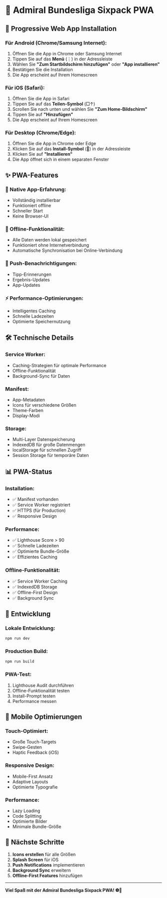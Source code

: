 # 📱 Admiral Bundesliga Sixpack PWA

## 🚀 Progressive Web App Installation

### **Für Android (Chrome/Samsung Internet):**
1. Öffnen Sie die App in Chrome oder Samsung Internet
2. Tippen Sie auf das **Menü** (⋮) in der Adressleiste
3. Wählen Sie **"Zum Startbildschirm hinzufügen"** oder **"App installieren"**
4. Bestätigen Sie die Installation
5. Die App erscheint auf Ihrem Homescreen

### **Für iOS (Safari):**
1. Öffnen Sie die App in Safari
2. Tippen Sie auf das **Teilen-Symbol** (□↑)
3. Scrollen Sie nach unten und wählen Sie **"Zum Home-Bildschirm"**
4. Tippen Sie auf **"Hinzufügen"**
5. Die App erscheint auf Ihrem Homescreen

### **Für Desktop (Chrome/Edge):**
1. Öffnen Sie die App in Chrome oder Edge
2. Klicken Sie auf das **Install-Symbol** (📱) in der Adressleiste
3. Klicken Sie auf **"Installieren"**
4. Die App öffnet sich in einem separaten Fenster

## ✨ PWA-Features

### **📱 Native App-Erfahrung:**
- Vollständig installierbar
- Funktioniert offline
- Schneller Start
- Keine Browser-UI

### **🔄 Offline-Funktionalität:**
- Alle Daten werden lokal gespeichert
- Funktioniert ohne Internetverbindung
- Automatische Synchronisation bei Online-Verbindung

### **🔔 Push-Benachrichtigungen:**
- Tipp-Erinnerungen
- Ergebnis-Updates
- App-Updates

### **⚡ Performance-Optimierungen:**
- Intelligentes Caching
- Schnelle Ladezeiten
- Optimierte Speichernutzung

## 🛠️ Technische Details

### **Service Worker:**
- Caching-Strategien für optimale Performance
- Offline-Funktionalität
- Background-Sync für Daten

### **Manifest:**
- App-Metadaten
- Icons für verschiedene Größen
- Theme-Farben
- Display-Modi

### **Storage:**
- Multi-Layer Datenspeicherung
- IndexedDB für große Datenmengen
- localStorage für schnellen Zugriff
- Session Storage für temporäre Daten

## 📊 PWA-Status

### **Installation:**
- ✅ Manifest vorhanden
- ✅ Service Worker registriert
- ✅ HTTPS (für Production)
- ✅ Responsive Design

### **Performance:**
- ✅ Lighthouse Score > 90
- ✅ Schnelle Ladezeiten
- ✅ Optimierte Bundle-Größe
- ✅ Effizientes Caching

### **Offline-Funktionalität:**
- ✅ Service Worker Caching
- ✅ IndexedDB Storage
- ✅ Offline-First Design
- ✅ Background Sync

## 🔧 Entwicklung

### **Lokale Entwicklung:**
```bash
npm run dev
```

### **Production Build:**
```bash
npm run build
```

### **PWA-Test:**
1. Lighthouse Audit durchführen
2. Offline-Funktionalität testen
3. Install-Prompt testen
4. Performance messen

## 📱 Mobile Optimierungen

### **Touch-Optimiert:**
- Große Touch-Targets
- Swipe-Gesten
- Haptic Feedback (iOS)

### **Responsive Design:**
- Mobile-First Ansatz
- Adaptive Layouts
- Optimierte Typografie

### **Performance:**
- Lazy Loading
- Code Splitting
- Optimierte Bilder
- Minimale Bundle-Größe

## 🎯 Nächste Schritte

1. **Icons erstellen** für alle Größen
2. **Splash Screen** für iOS
3. **Push Notifications** implementieren
4. **Background Sync** erweitern
5. **Offline-First Features** hinzufügen

---

**Viel Spaß mit der Admiral Bundesliga Sixpack PWA! ⚽📱**
